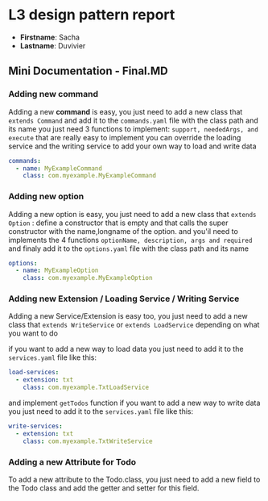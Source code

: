 # L3 design pattern report

- **Firstname**: Sacha
- **Lastname**: Duvivier

## Mini Documentation - Final.MD

### Adding new command
Adding a new **command** is easy, you just need to add a new class that ``extends Command``
and add it to the ``commands.yaml`` file with the class path and its name
you just need 3 functions to implement: ``support, neededArgs, and execute`` that are really easy to implement
you can override the loading service and the writing service to add your own way to load and write data
```yaml
commands:
  - name: MyExampleCommand
    class: com.myexample.MyExampleCommand
```

### Adding new option
Adding a new option is easy, you just need to add a new class that ``extends Option`` : 
define a constructor that is empty and that calls the super constructor with the name,longname of the option.
and you'il need to implements the 4 functions ``optionName, description, args and required`` and finaly add it to the ``options.yaml`` file with the class path and its name

```yaml
options:
  - name: MyExampleOption
    class: com.myexample.MyExampleOption
```

### Adding new Extension / Loading Service / Writing Service
Adding a new Service/Extension is easy too, you just need to add a new class that 
``extends WriteService`` or ``extends LoadService`` depending on what you want to do

if you want to add a new way to load data you just need to add it to the ``services.yaml`` file
like this:
```yaml
load-services:
  - extension: txt
    class: com.myexample.TxtLoadService
```
and implement ``getTodos`` function
if you want to add a new way to write data you just need to add it to the ``services.yaml`` file
like this:
```yaml
write-services:
  - extension: txt
    class: com.myexample.TxtWriteService
```

### Adding a new Attribute for Todo
To add a new attribute to the Todo.class, you just need to add a new field to the Todo class and add the getter and setter for this field.

